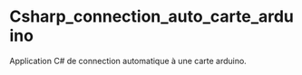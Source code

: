 # Csharp_connection_auto_carte_arduino
Application C# de connection automatique à une carte arduino.
